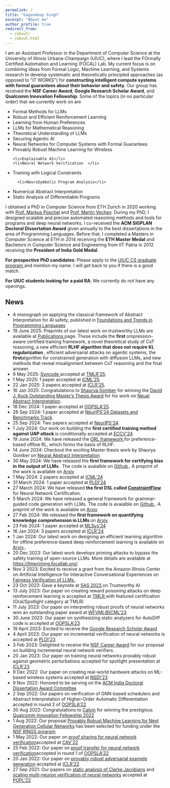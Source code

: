 ```yaml
---
permalink: /
title: "Gagandeep Singh"
excerpt: "About me"
author_profile: true
redirect_from: 
  - /about/
  - /about.html
---
```


I am an Assistant Professor in the Department of Computer Science at the University of Illinois Urbana-Champaign (UIUC), where I lead the FOrmally Certified Automation and Learning (FOCAL) Lab. My current focus is on combining ideas from Formal Logic, Machine Learning, and Systems research to develop systematic and theoretically principled approaches (as opposed to "IT WORKS") for **constructing intelligent compute systems with formal guarantees about their behavior and safety**. Our group has received the **NSF Career Award**, **Google Research Scholar Award**, and **Qualcomm Innovation Fellowship**. Some of the topics (in no particular order) that we currently work on are 
<ul>
   <li>Formal Methods for LLMs</li>
  <li> Robust and Efficient Reinforcement Learning </li>
    <li>Learning from Human Preferences</li>
  
   <li>LLMs for Mathematical Reasoning</li> 
   <li>Theoretical Understanding of LLMs</li>
  <li> Securing Agentic AI </li>
  <li> Neural Networks for Computer Systems with Formal Guarantees</li>
 <li>Provably Robust Machine Learning for Wireless</li>
  
    <li>Explainable AI</li>
    <li>Neural Network Verification  </li> 
  <li>Training with Logical Constraints  </li> 




      <li>NeuroSymbolic Program Analysis</li>
  <li>Numerical Abstract Interpretation </li> 
 <li>Static Analysis of Differentiable Programs </li> 
 
</ul>

I obtained a PhD in Computer Science from ETH Zurich in 2020 working with <a href="https://acl.inf.ethz.ch/people/markusp/">Prof. Markus Püschel</a> and <a href="https://www.sri.inf.ethz.ch/people/martin"> Prof. Martin Vechev</a>. During my PhD, I designed scalable and precise automated reasoning methods and tools for programs and deep neural networks. I co-received the **ACM SIGPLAN Doctoral Dissertation Award** given annually to the best dissertations in the area of Programming Languages. Before that, I completed a Masters in Computer Science at ETH in 2014 receiving the **ETH Master Medal** and Bachelors in Computer Science and Engineering from IIT Patna in 2012 receiving the **President of India Gold Medal**. 

**For prospective PhD candidates**: Please apply to the <a href="https://grad.illinois.edu/admissions/apply">UIUC CS graduate program </a> and mention my name. I will get back to you if there is a good match.

**For UIUC students looking for a paid RA**: We currently do not have any openings.


<h2> News</h2>
<ul>
  <li>
    A monograph on applying the classical framework of Abstract Interpretation for AI safety, published in <a href="https://www.nowpublishers.com/PGL">Foundations and Trends in Programming Languages</a>
  </li>
   <li>
    19 June 2025: Preprints of our latest work on trustworthy LLMs are available at <a href="https://ggndpsngh.github.io/publications/"> Publications </a> page. These include the <b>first</b> ompression-aware certified training framework, a novel theoretical study of CoT reasoning, a new efficient <b>RLHF algorithm  that does not require KL regularization </b>, efficient adversarial attacks on agentic systems, the <b>first</b>algorithm for constrained generation with diffusion LLMs, and new methods that reveal misalignment between CoT reasoning and the final answer. 
  </li>
   <li>
    9 May 2025: <a href="https://arxiv.org/abs/2403.01632">Syncode </a> accepted at <a href="https://jmlr.org/tmlr/">TMLR'25</a>.
  </li>
  <li>
    1 May 2025: 1 paper accepted at <a href="https://icml.cc/">ICML'25</a>.
  </li>
  <li>
    22 Jan 2025: 3 papers accepted at <a href="https://iclr.cc/">ICLR'25</a>.
  </li>
    <li>
    16 Jan 2025: Congratulations to <a href="https://sgomber.github.io/"> Shaurya Gomber</a> for winning the <a href="https://siebelschool.illinois.edu/about/awards/graduate-fellowships-awards/david-j-kuck-outstanding-thesis-awards">  David J. Kuck Outstanding Master’s Thesis Award</a> for his work on <a href="https://www.ideals.illinois.edu/items/131524">Neual Abstract Interpretation</a>. 
  </li>
  <li>
    18 Dec 2024: 1 paper accepted at <a href="https://2025.splashcon.org/track/OOPSLA"> OOPSLA'25</a>. 
  </li>
    <li>
    26 Sep 2024: 1 paper accepted at <a href="https://neurips.cc/Conferences/2024/CallForDatasetsBenchmarks"> NeurIPS'24 Datasets and Benchmarks Track</a>. 
  </li>
  <li>
    25 Sep 2024: Two papers  accepted at <a href="https://neurips.cc/"> NeurIPS'24</a>. 
  </li>
    <li>
    1 July 2024: Our work on building the <b> first certified training method against UAP attack </b> is conditionally accepted at <a href="https://eccv.ecva.net/"> ECCV'24</a>. 
  </li>
   <li>
    19 June 2024: We have released the <a href="https://arxiv.org/pdf/2406.10445v1"> ORL framework </a> for preference-based offline RL, which forms the basis of RLHF. 
  </li>
  <li>
    14 June 2024: Checkout the exciting Master thesis work by Shaurya Gomber on  <a href="https://ggndpsngh.github.io/files/NAI.pdf"> Neural Abstract Interpretation </a>
  </li>
  <li>
    30 May 2024: We have released the <b> first framework  for certifying bias in the output of LLMs </b>. The code is avaialble on <a href="https://github.com/uiuc-focal-lab/QuaCer-B"> Github </a>. A preprint of the work is available on <a href="https://arxiv.org/abs/2405.18780"> Arxiv </a>
  </li>
     <li>
    1 May 2024: 2 papers accepted at <a href="https://icml.cc/Conferences/2024"> ICML'24 </a>
  </li>
   <li>
    31 March 2024: 1 paper accepted at <a href="https://pldi24.sigplan.org/"> PLDI'24 </a>
  </li>
   <li>
    27 March 2024: We have released <b> the first DSL called <a href="https://arxiv.org/pdf/2403.18729.pdf"> ConstraintFlow </a> </b> for Neural Network Certification. 
  </li>
   <li>
    5 March 2024: We have released a general framework for grammar-guided code generation with LLMs. The code is avaialble on <a href="https://github.com/uiuc-focal-lab/syncode"> Github </a>. A preprint of the work is available on <a href="https://arxiv.org/abs/2403.01632"> Arxiv </a>
  </li>
    <li>
    27 Feb 2024: We released the <b> first framework on quantifying knowledge comprehension in LLMs </b> on <a href="https://arxiv.org/abs/2402.15929"> Arxiv </a>
  </li>
   <li>
    23 Feb 2024: 1 paper accepted at <a href="https://mlsys.org/"> MLSys'24 </a>
  </li>
  <li>
    16 Jan 2024: 3 papers accepted at <a href="https://openreview.net/group?id=ICLR.cc/2024/Conference"> ICLR'24 </a>
  </li>
  <li>
    1 Jan 2024: Our latest work on designing an efficient learning algorithm for offline preference-based deep reinforcement learning is available on <a href= "https://arxiv.org/pdf/2401.00330.pdf"> Arxiv </a>.
  </li>
    <li>
 20 Dec 2023: Our latest work develops priming attacks to bypass the safety training of open-source LLMs. More details are available at <a href="https://llmpriming.focallab.org/">https://llmpriming.focallab.org/</a>
  </li>
  <li>
    Nov 3 2023: Excited to receive a grant from the Amazon Illinois Center on Artificial Intelligence for Interactive Conversational Experiences on <a href="https://www.amazon.science/news-and-features/amazon-and-uiuc-announce-inaugural-slate-of-funded-research-projects"> Fairness Verification of LLMs </a>.
  </li>
   <li>
 23 Oct 2023: Gave a keynote at <a href="https://conf.researchr.org/details/sas-2023/sas-2023-papers/1/Building-Trust-and-Safety-in-Artificial-Intelligence-with-Abstract-Interpretation"> SAS 2023 </a> on Trustworthy AI
  </li>
  
  <li>
 13 July 2023: Our paper on creating reward poisoning attacks on deep reinforcement learning is accepted at <a href="https://jmlr.org/tmlr/"> TMLR </a> with featured certification (Oral/Spotlight category at TMLR)
  </li>
   <li>
 11 July 2023: Our paper on interpreting robust proofs of neural networks won an outstanding paper award at <a href="https://www.ml-verification.com/"> WFVML@ICML'23 </a>
  </li>
  <li>
 30 June 2023: Our paper on synthesizing static analyzers for AutoDiff code is accepted at <a href="https://2023.splashcon.org/track/splash-2023-oopsla"> OOPSLA'23 </a>
  </li>
  <li>
 19 April 2023: Excited to receive the <a href="https://research.google/outreach/research-scholar-program/"> Google Research Scholar Award </a>
  </li>
<li>
 4 April 2023: Our paper on incremental verification of neural networks is accepted at <a href="https://pldi23.sigplan.org/"> PLDI'23 </a>
  </li>
  
  <li>
    3 Feb 2023: Delighted to receive the <a href="https://beta.nsf.gov/funding/opportunities/faculty-early-career-development-program-career"> NSF Career Award</a> for our proposal on building incremental neural network verifiers.
  </li>
   <li> 20 Jan 2023: Our paper on training neural networks provably robust against geometric perturbations accepted for spotlight presentation at <a href="https://iclr.cc/">ICLR'23</a>
  </li>
  
  <li> 9 Dec 2022: Our paper on creating real-world hardware attacks on ML-based wireless systems accepted at <a href="https://www.usenix.org/conference/nsdi23">NSDI'23</a>
  </li>
  <li> 9 Nov 2022: Honored to be serving on the <a href="https://awards.acm.org/india-doctoral-dissertation"> ACM India Doctoral Dissertation Award Committee </a> </li>
<li> 2 Sep 2022: Our papers on verification of GNN-based schedulers and Abstract Interpretation of Higher-Order Automatic Differentiation accepted in round 2 of <a href="https://2022.splashcon.org/track/splash-2022-oopsla"> OOPSLA'22 </a></li>
  
 <li>30 Aug 2022: Congratulations to <a href="https://cmxu.io">Calvin</a> for winning the prestigious <a href="https://www.qualcomm.com/research/university-relations/innovation-fellowship/2022-north-america"> Qualcomm Innovation Fellowship 2022</a></li>
 <li>1 Aug 2022: Our proposal <a href="https://www.nsf.gov/awardsearch/showAward?AWD_ID=2148583&HistoricalAwards=false">Provably Robust Machine Learning for Next Generation Cellular Networks</a> has been selected for funding under the <a href="https://www.nsf.gov/pubs/2021/nsf21581/nsf21581.htm">NSF RINGS program</a></li>
 <li> 1 May 2022:  Our paper on <a href="https://ggndpsngh.github.io/files/shared_certificates.pdf">proof sharing for neural network verification</a>accepted at <a href="http://i-cav.org/2022/"> CAV'22 </a></li> <li> 
 25 Feb 2022:  Our paper on <a href="https://ggndpsngh.github.io/files/FANC.pdf">proof transfer for neural network verification</a>accepted in round 1 of <a href="https://2022.splashcon.org/track/splash-2022-oopsla"> OOPSLA'22 </a></li>
<li> 20 Jan 2022: Our paper on <a href="https://ggndpsngh.github.io/files/provably_robust_adversarial_ex.pdf">provably robust adversarial example generation</a> accepted at <a href="https://iclr.cc/Conferences/2022"> ICLR'22</a></li> 
<li> 27 Sep 2021: Our papers on <a href="https://ggndpsngh.github.io/files/DeepJ.pdf">static analysis of Clarke Jacobians</a> and <a href="https://ggndpsngh.github.io/files/PRIMA.pdf">scaling multi-neuron verification of neural networks</a> accepted at <a href="https://popl22.sigplan.org/"> POPL'22</a></li> 
</ul>
